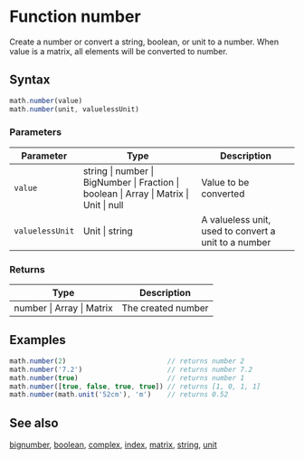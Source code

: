 <!-- Note: This file is automatically generated from source code comments. Changes made in this file will be overridden. -->

# Function number

Create a number or convert a string, boolean, or unit to a number.
When value is a matrix, all elements will be converted to number.


## Syntax

```js
math.number(value)
math.number(unit, valuelessUnit)
```

### Parameters

Parameter | Type | Description
--------- | ---- | -----------
`value` | string &#124; number &#124; BigNumber &#124; Fraction &#124; boolean &#124; Array &#124; Matrix &#124; Unit &#124; null | Value to be converted
`valuelessUnit` | Unit &#124; string | A valueless unit, used to convert a unit to a number

### Returns

Type | Description
---- | -----------
number &#124; Array &#124; Matrix | The created number


## Examples

```js
math.number(2)                         // returns number 2
math.number('7.2')                     // returns number 7.2
math.number(true)                      // returns number 1
math.number([true, false, true, true]) // returns [1, 0, 1, 1]
math.number(math.unit('52cm'), 'm')    // returns 0.52
```


## See also

[bignumber](bignumber.md),
[boolean](boolean.md),
[complex](complex.md),
[index](index.md),
[matrix](matrix.md),
[string](string.md),
[unit](unit.md)
